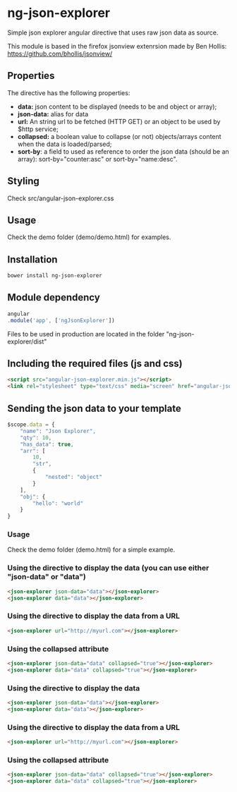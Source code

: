 # ng-json-explorer

Simple json explorer angular directive that uses raw json data as source.

This module is based in the firefox jsonview extenrsion made by Ben Hollis: https://github.com/bhollis/jsonview/

## Properties
The directive has the following properties:

- **data:** json content to be displayed (needs to be and object or array);
- **json-data:** alias for data
- **url:** An string url to be fetched (HTTP GET) or an object to be used by $http service;
-  **collapsed:** a boolean value to collapse (or not) objects/arrays content when the data is loaded/parsed;
-  **sort-by**: a field to used as reference to order the json data (should be an array): sort-by="counter:asc" or sort-by="name:desc".

## Styling

Check src/angular-json-explorer.css


## Usage

Check the demo folder (demo/demo.html) for examples.

## Installation

```sh
bower install ng-json-explorer
```

## Module dependency

```js
angular
.module('app', ['ngJsonExplorer'])
```

Files to be used in production are located in the folder "ng-json-explorer/dist"

## Including the required files (js and css)

```html
<script src="angular-json-explorer.min.js"></script> 
<link rel="stylesheet" type="text/css" media="screen" href="angular-json-explorer.css" />
```

## Sending the json data to your template

```js
$scope.data = {
	"name": "Json Explorer",
	"qty": 10,
	"has_data": true,
	"arr": [
		10,
		"str",
		{
			"nested": "object"
		}
	],
	"obj": {
		"hello": "world"
	}
}
```

### Usage

Check the demo folder (demo.html) for a simple example.

### Using the directive to display the data (you can use either "json-data" or "data")

```html
<json-explorer json-data="data"></json-explorer>
<json-explorer data="data"></json-explorer>
```

### Using the directive to display the data from a URL

```html
<json-explorer url="http://myurl.com"></json-explorer>
```

### Using the collapsed attribute

```html
<json-explorer json-data="data" collapsed="true"></json-explorer>
<json-explorer data="data" collapsed="true"></json-explorer>
```
### Using the directive to display the data

```html
<json-explorer json-data="data"></json-explorer>
<json-explorer data="data"></json-explorer>
```

### Using the directive to display the data from a URL

```html
<json-explorer url="http://myurl.com"></json-explorer>
```
### Using the collapsed attribute

```html
<json-explorer json-data="data" collapsed="true"></json-explorer>
<json-explorer data="data" collapsed="true"></json-explorer>
```
